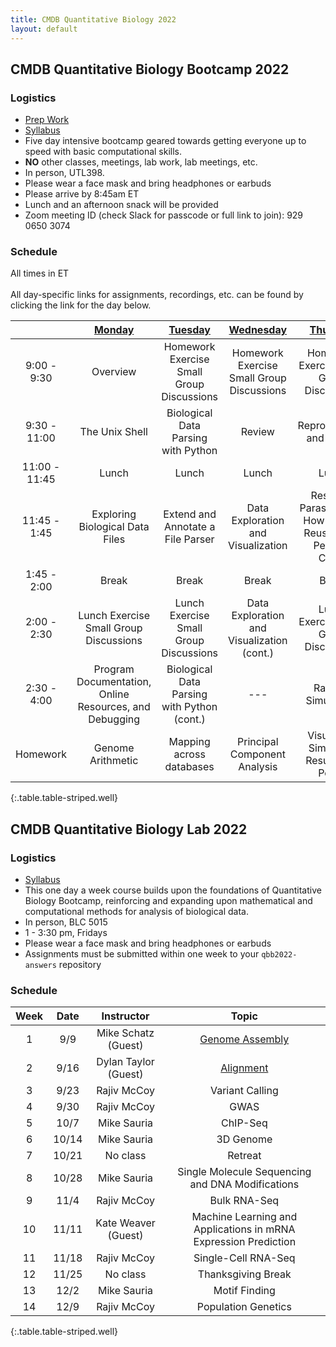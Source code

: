 ```yaml
---
title: CMDB Quantitative Biology 2022
layout: default
---
```


## CMDB Quantitative Biology Bootcamp 2022

### Logistics
- [Prep Work](https://kweav.github.io/prepwork_revamp/introduction.html)
- [Syllabus](resources/syllabi/bootcamp/index.html)
- Five day intensive bootcamp geared towards getting everyone up to speed with basic computational skills.
- <span class="text-danger">**NO** other classes, meetings, lab work, lab meetings, etc.</span>
- In person, UTL398.
- Please wear a face mask and bring headphones or earbuds
- Please arrive by 8:45am ET
- Lunch and an afternoon snack will be provided
- Zoom meeting ID (check Slack for passcode or full link to join): 929 0650 3074

### Schedule
All times in ET<br /><br />
All day-specific links for assignments, recordings, etc. can be found by clicking the link for the day below.


|                | [Monday](webpages/day1/index.html) | [Tuesday](webpages/day2/index.html) | [Wednesday](webpages/day3/index.html) | [Thursday](webpages/day4/index.html) | [Friday](webpages/day5/index.html) |
|:---------------:|:--------------------------------------:|:---------------------------------------:|:------------------------------------:|:---------------------------------------:|:--------------------------------------:|
|   9:00 - 9:30  | Overview                     | Homework Exercise Small Group Discussions | Homework Exercise Small Group Discussions | Homework Exercise Small Group Discussions | Homework Exercise Small Group Discussions |
|   9:30 - 11:00  | The Unix Shell | Biological Data Parsing with Python | Review | Reproducibility and GitHub | Statistical Modeling |
|   11:00 - 11:45  | Lunch    |  Lunch   | Lunch    | Lunch   | Lunch |
|   11:45 - 1:45  | Exploring Biological Data Files | Extend and Annotate a File Parser  | Data Exploration and Visualization | Research Parasites (aka How to ~~Steal~~ Reuse Other People’s Code) | Linear Regression |
|    1:45 - 2:00   | Break | Break | Break  | Break | Break  |
|    2:00 - 2:30   | Lunch Exercise Small Group Discussions | Lunch Exercise Small Group Discussions | Data Exploration and Visualization (cont.) | Lunch Exercise Small Group Discussions | Lunch Exercise Small Group Discussions |
|    2:30 - 4:00   | Program Documentation, Online Resources, and Debugging  | Biological Data Parsing with Python (cont.) | --- | Random Simulations  | Review |
|     Homework     | Genome Arithmetic  | Mapping across databases | Principal Component Analysis | Visualizing Simulation Results and Power | --- |
{:.table.table-striped.well}

<!--- Recall that a link looks like [Friday](day5/index.html) --->
<!--

      Basic python: running scripts, types up to list, files, reading line-by-line, split and join,
        - Exercise: summarizing SAM file, various questions not needing dictionaries
      Python II: dictionaries, functions, modules (importing) with numpy and statsmodels
        - Introduce another format and parse it, using numpy

      Python III: classes -- FASTA parser
        - Parsing blast output (too hard? we pushed this all the way to day 5 in 2015)

      Python IV: counting k-mers using FASTA parser
        - k-mer matching

-->

## CMDB Quantitative Biology Lab 2022

### Logistics
- [Syllabus](resources/syllabi/lab/index.html)
- This one day a week course builds upon the foundations of Quantitative Biology Bootcamp, reinforcing and expanding upon mathematical and computational methods for analysis of biological data.
- In person, BLC 5015
- 1 - 3:30 pm, Fridays
- Please wear a face mask and bring headphones or earbuds
- Assignments must be submitted within one week to your `qbb2022-answers` repository

### Schedule

| Week | Date | Instructor          | Topic                                                          |
| :--: | :--: | :-----------------: | :------------------------------------------------------------: |
|  1   | 9/9  | Mike Schatz (Guest) | [Genome Assembly](webpages/week1/index.html)                   |
|  2   | 9/16 | Dylan Taylor (Guest)| [Alignment](webpages/week2/index.html)                         |
|  3   | 9/23 | Rajiv McCoy         | Variant Calling                                                |
|  4   | 9/30 | Rajiv McCoy         | GWAS                                                           |
|  5   | 10/7 | Mike Sauria         | ChIP-Seq                                                       |
|  6   | 10/14| Mike Sauria         | 3D Genome                                                      |
|  7   | 10/21| No class            | Retreat                                                        |
|  8   | 10/28| Mike Sauria         | Single Molecule Sequencing and DNA Modifications               |
|  9   | 11/4 | Rajiv McCoy         | Bulk RNA-Seq                                                   |
|  10  | 11/11| Kate Weaver (Guest) | Machine Learning and Applications in mRNA Expression Prediction|
|  11  | 11/18| Rajiv McCoy         | Single-Cell RNA-Seq                                            |
|  12  | 11/25| No class            | Thanksgiving Break                                             |
|  13  | 12/2 | Mike Sauria         | Motif Finding                                                  |
|  14  | 12/9 | Rajiv McCoy         | Population Genetics                                            |
{:.table.table-striped.well}

<!--
### Useful Goodies

#### Unix and Git

* [Unix Reference](resources/references/unix.html)
* [Git Reference](resources/references/git.html)
* [Git Recipes](resources/references/git_recipes.html)

#### Python

* [Python and Pandas Reference](resources/references/python.html)
* [Plotting/Matplotlib Reference](resources/gallery/README.html)

#### Helpful Documentation (external links)

* [Matplotlib](http://matplotlib.org/api/pyplot_summary.html)
* [Statsmodels](http://statsmodels.sourceforge.net/stable/)
  - e.g. [ttest](http://statsmodels.sourceforge.net/stable/generated/statsmodels.stats.weightstats.ttest_ind.html)
* [NumPy](http://docs.scipy.org/doc/numpy/reference/index.html#reference)
* [Pandas](http://pandas.pydata.org/pandas-docs/stable/)
  - e.g. [read_csv](http://pandas.pydata.org/pandas-docs/stable/generated/pandas.read_csv.html?highlight=read_csv)
-->
